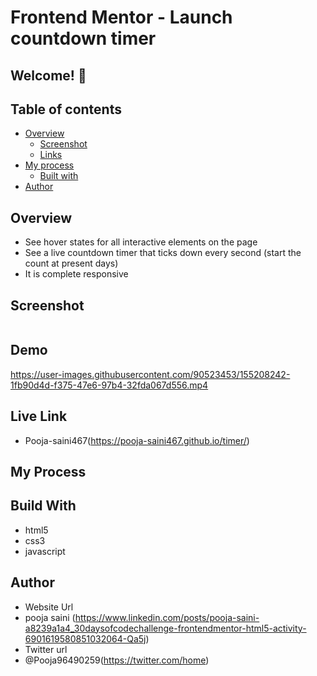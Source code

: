 # Frontend Mentor - Launch countdown timer


## Welcome! 👋

## Table of contents
- [Overview](#overview)
  - [Screenshot](#screenshot)
  - [Links](#links)
- [My process](#my-process)
  - [Built with](#built-with)
- [Author](#author)

## Overview
- See hover states for all interactive elements on the page
- See a live countdown timer that ticks down every second (start the count at present days)
- It is complete responsive

## Screenshot
<img src = "">

## Demo

https://user-images.githubusercontent.com/90523453/155208242-1fb90d4d-f375-47e6-97b4-32fda067d556.mp4



## Live Link
- Pooja-saini467(https://pooja-saini467.github.io/timer/)


## My Process
## Build With
- html5
- css3
- javascript

## Author
- Website Url
- pooja saini (https://www.linkedin.com/posts/pooja-saini-a8239a1a4_30daysofcodechallenge-frontendmentor-html5-activity-6901619580851032064-Qa5j)
- Twitter url
- @Pooja96490259(https://twitter.com/home)

